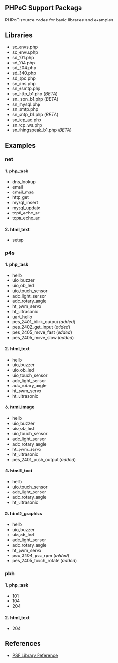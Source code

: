 ## PHPoC Support Package
PHPoC source codes for basic libraries and examples

## Libraries
* sc_envs.php
* sc_envu.php
* sd_101.php
* sd_104.php
* sd_204.php
* sd_340.php
* sd_spc.php
* sn_dns.php
* sn_esmtp.php
* sn_http_b1.php (*BETA*)
* sn_json_b1.php (*BETA*)
* sn_mysql.php
* sn_smtp.php
* sn_sntp_b1.php (*BETA*)
* sn_tcp_ac.php
* sn_tcp_ws.php
* sn_thingspeak_b1.php (*BETA*)

## Examples
### net
#### 1. php_task
* dns_lookup
* email
* email_msa
* http_get
* mysql_insert
* mysql_update
* tcp0_echo_ac
* tcpn_echo_ac

#### 2. html_text
* setup

### p4s
#### 1. php_task
* hello
* uio_buzzer
* uio_ob_led
* uio_touch_sensor
* adc_light_sensor
* adc_rotary_angle
* ht_pwm_servo
* ht_ultrasonic
* uart_hello
* pes_2401_blink_output (*added*)
* pes_2402_get_input (*added*)
* pes_2405_move_fast (*added*)
* pes_2405_move_slow (*added*)

#### 2. html_text
* hello
* uio_buzzer
* uio_ob_led
* uio_touch_sensor
* adc_light_sensor
* adc_rotary_angle
* ht_pwm_servo
* ht_ultrasonic

#### 3. html_image
* hello
* uio_buzzer
* uio_ob_led
* uio_touch_sensor
* adc_light_sensor
* adc_rotary_angle
* ht_pwm_servo
* ht_ultrasonic
* pes_2401_push_output (*added*)

#### 4. html5_text
* hello
* uio_touch_sensor
* adc_light_sensor
* adc_rotary_angle
* ht_ultrasonic

#### 5. html5_graphics
* hello
* uio_buzzer
* uio_ob_led
* adc_light_sensor
* adc_rotary_angle
* ht_pwm_servo
* pes_2404_pos_rpm (*added*)
* pes_2405_touch_rotate (*added*)

### pbh
#### 1. php_task
* 101
* 104
* 204

#### 2. html_text
* 204

## References
* [PSP Library Reference](http://www.phpoc.com/support/manual/psp_library_reference/)